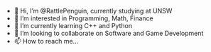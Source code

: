 - 👋 Hi, I’m @RattlePenguin, currently studying at UNSW
- 👀 I’m interested in Programming, Math, Finance
- 🌱 I’m currently learning C++ and Python
- 💞️ I’m looking to collaborate on Software and Game Development
- 📫 How to reach me...

<!---
RattlePenguin/RattlePenguin is a ✨ special ✨ repository because its `README.md` (this file) appears on your GitHub profile.
You can click the Preview link to take a look at your changes.
--->
